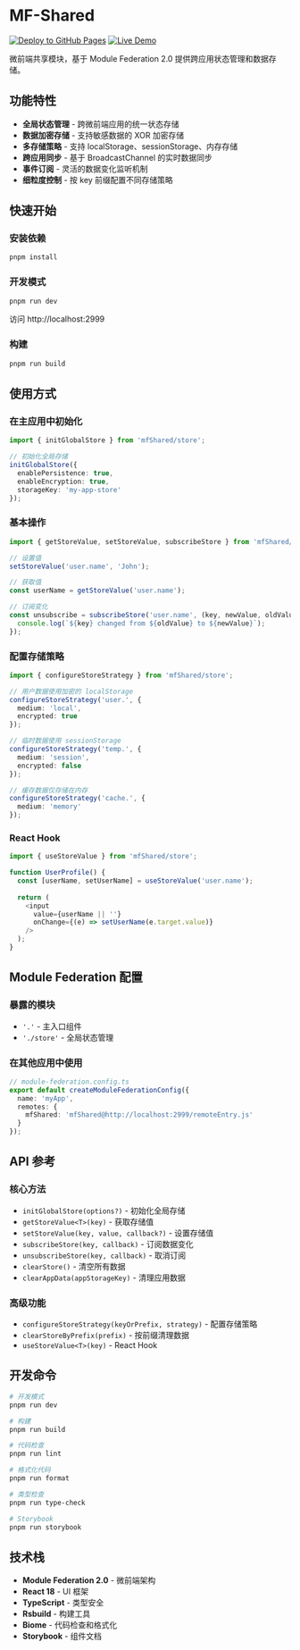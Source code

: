 # MF-Shared

[![Deploy to GitHub Pages](https://github.com/luozyiii/micro-frontend-app/actions/workflows/deploy-mf-shared.yml/badge.svg)](https://github.com/luozyiii/micro-frontend-app/actions/workflows/deploy-mf-shared.yml)
[![Live Demo](https://img.shields.io/badge/Live-Demo-brightgreen)](https://luozyiii.github.io/mf-shared/)

微前端共享模块，基于 Module Federation 2.0 提供跨应用状态管理和数据存储。

## 功能特性

- **全局状态管理** - 跨微前端应用的统一状态存储
- **数据加密存储** - 支持敏感数据的 XOR 加密存储
- **多存储策略** - 支持 localStorage、sessionStorage、内存存储
- **跨应用同步** - 基于 BroadcastChannel 的实时数据同步
- **事件订阅** - 灵活的数据变化监听机制
- **细粒度控制** - 按 key 前缀配置不同存储策略

## 快速开始

### 安装依赖

```bash
pnpm install
```

### 开发模式

```bash
pnpm run dev
```

访问 http://localhost:2999

### 构建

```bash
pnpm run build
```

## 使用方式

### 在主应用中初始化

```typescript
import { initGlobalStore } from 'mfShared/store';

// 初始化全局存储
initGlobalStore({
  enablePersistence: true,
  enableEncryption: true,
  storageKey: 'my-app-store'
});
```

### 基本操作

```typescript
import { getStoreValue, setStoreValue, subscribeStore } from 'mfShared/store';

// 设置值
setStoreValue('user.name', 'John');

// 获取值
const userName = getStoreValue('user.name');

// 订阅变化
const unsubscribe = subscribeStore('user.name', (key, newValue, oldValue) => {
  console.log(`${key} changed from ${oldValue} to ${newValue}`);
});
```

### 配置存储策略

```typescript
import { configureStoreStrategy } from 'mfShared/store';

// 用户数据使用加密的 localStorage
configureStoreStrategy('user.', {
  medium: 'local',
  encrypted: true
});

// 临时数据使用 sessionStorage
configureStoreStrategy('temp.', {
  medium: 'session',
  encrypted: false
});

// 缓存数据仅存储在内存
configureStoreStrategy('cache.', {
  medium: 'memory'
});
```

### React Hook

```typescript
import { useStoreValue } from 'mfShared/store';

function UserProfile() {
  const [userName, setUserName] = useStoreValue('user.name');
  
  return (
    <input 
      value={userName || ''} 
      onChange={(e) => setUserName(e.target.value)}
    />
  );
}
```

## Module Federation 配置

### 暴露的模块

- `'.'` - 主入口组件
- `'./store'` - 全局状态管理

### 在其他应用中使用

```typescript
// module-federation.config.ts
export default createModuleFederationConfig({
  name: 'myApp',
  remotes: {
    mfShared: 'mfShared@http://localhost:2999/remoteEntry.js'
  }
});
```

## API 参考

### 核心方法

- `initGlobalStore(options?)` - 初始化全局存储
- `getStoreValue<T>(key)` - 获取存储值
- `setStoreValue(key, value, callback?)` - 设置存储值
- `subscribeStore(key, callback)` - 订阅数据变化
- `unsubscribeStore(key, callback)` - 取消订阅
- `clearStore()` - 清空所有数据
- `clearAppData(appStorageKey)` - 清理应用数据

### 高级功能

- `configureStoreStrategy(keyOrPrefix, strategy)` - 配置存储策略
- `clearStoreByPrefix(prefix)` - 按前缀清理数据
- `useStoreValue<T>(key)` - React Hook

## 开发命令

```bash
# 开发模式
pnpm run dev

# 构建
pnpm run build

# 代码检查
pnpm run lint

# 格式化代码
pnpm run format

# 类型检查
pnpm run type-check

# Storybook
pnpm run storybook
```

## 技术栈

- **Module Federation 2.0** - 微前端架构
- **React 18** - UI 框架
- **TypeScript** - 类型安全
- **Rsbuild** - 构建工具
- **Biome** - 代码检查和格式化
- **Storybook** - 组件文档
